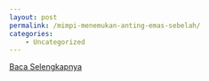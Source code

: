 ```yaml
---
layout: post
permalink: /mimpi-menemukan-anting-emas-sebelah/
categories:
    - Uncategorized
---
```


[Baca Selengkapnya](/10)